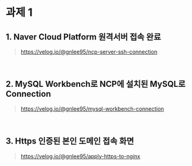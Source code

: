 # 과제 1

## 1. Naver Cloud Platform 원격서버 접속 완료

> https://velog.io/@gnlee95/ncp-server-ssh-connection

<br>

## 2. MySQL Workbench로 NCP에 설치된 MySQL로 Connection

> https://velog.io/@gnlee95/mysql-workbench-connection

<br>

## 3. Https 인증된 본인 도메인 접속 화면

> https://velog.io/@gnlee95/apply-https-to-nginx
